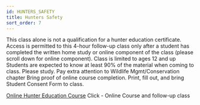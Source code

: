 ```yaml
---
id: HUNTERS_SAFETY
title: Hunters Safety
sort_order: 7
---
```

This class alone is not a qualification for a hunter education certificate.  Access is permitted to this 4-hour follow-up class only after a student has completed the written home study or online component of the class (please scroll down for online component). 
Class is limited to ages 12 and up
Students are expected to know at least 90% of the material when coming to class.  Please study.  Pay extra attention to Wildlife Mgmt/Conservation chapter
Bring proof of online course completion.  Print, fill out, and bring Student Consent Form to class.

[Online Hunter Education Course](https://wildlife.ca.gov/Hunter-Education)
Click - Online Course and follow-up class